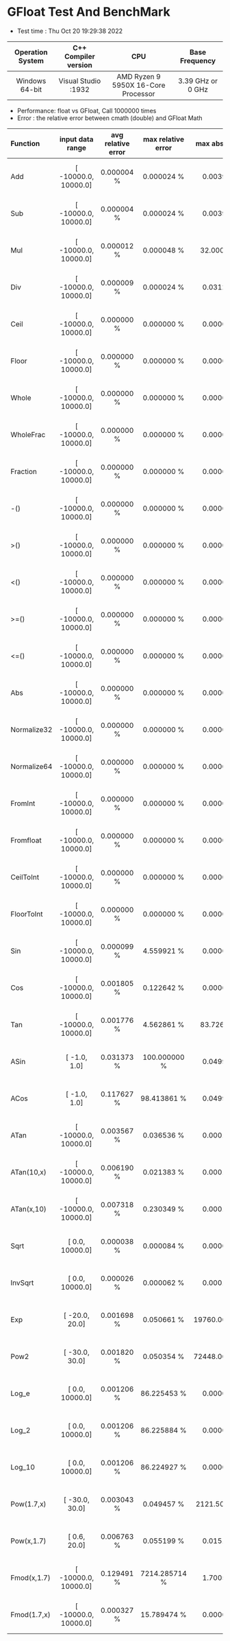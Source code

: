 # GFloat Test And BenchMark
 * Test time : Thu Oct 20 19:29:38 2022

|Operation System| C++ Compiler version |CPU  | Base Frequency  |
|:--:|:--:|:--:|:--:|
|Windows 64-bit|Visual Studio :1932|AMD Ryzen 9 5950X 16-Core Processor            |3.39 GHz or  0 GHz |
 * Performance: float vs GFloat,  Call 1000000 times
 * Error : the relative error between cmath (double) and GFloat Math 

| Function | input data range |avg relative error | max relative error | max abs error | float vs GFloat | float / GFloat |
|:--|:--:|:--:|:--:|:--:|:--:|:--:|
|Add         |[ -10000.0,  10000.0]|  0.000004 %|      0.000024 %|      0.003906| 0.55 vs  5.58  (ms)|0.10 |
|Sub         |[ -10000.0,  10000.0]|  0.000004 %|      0.000024 %|      0.003906| 0.61 vs  6.00  (ms)|0.10 |
|Mul         |[ -10000.0,  10000.0]|  0.000012 %|      0.000048 %|     32.000000| 0.55 vs  1.20  (ms)|0.46 |
|Div         |[ -10000.0,  10000.0]|  0.000009 %|      0.000024 %|      0.031250| 0.86 vs  2.73  (ms)|0.31 |
|Ceil        |[ -10000.0,  10000.0]|  0.000000 %|      0.000000 %|      0.000000| 5.82 vs  2.77  (ms)|**2.10** |
|Floor       |[ -10000.0,  10000.0]|  0.000000 %|      0.000000 %|      0.000000| 5.78 vs  0.99  (ms)|**5.83** |
|Whole       |[ -10000.0,  10000.0]|  0.000000 %|      0.000000 %|      0.000000| 0.49 vs  4.96  (ms)|0.10 |
|WholeFrac   |[ -10000.0,  10000.0]|  0.000000 %|      0.000000 %|      0.000000| 0.38 vs  7.95  (ms)|0.05 |
|Fraction    |[ -10000.0,  10000.0]|  0.000000 %|      0.000000 %|      0.000000| 0.39 vs  5.07  (ms)|0.08 |
|-()         |[ -10000.0,  10000.0]|  0.000000 %|      0.000000 %|      0.000000| 0.38 vs  0.69  (ms)|0.55 |
|>()         |[ -10000.0,  10000.0]|  0.000000 %|      0.000000 %|      0.000000| 0.54 vs  3.82  (ms)|0.14 |
|<()         |[ -10000.0,  10000.0]|  0.000000 %|      0.000000 %|      0.000000| 0.71 vs  7.10  (ms)|0.10 |
|>=()        |[ -10000.0,  10000.0]|  0.000000 %|      0.000000 %|      0.000000| 0.70 vs  7.15  (ms)|0.10 |
|<=()        |[ -10000.0,  10000.0]|  0.000000 %|      0.000000 %|      0.000000| 0.52 vs  3.82  (ms)|0.14 |
|Abs         |[ -10000.0,  10000.0]|  0.000000 %|      0.000000 %|      0.000000| 0.53 vs  3.75  (ms)|0.14 |
|Normalize32 |[ -10000.0,  10000.0]|  0.000000 %|      0.000000 %|      0.000000| 0.38 vs  1.79  (ms)|0.21 |
|Normalize64 |[ -10000.0,  10000.0]|  0.000000 %|      0.000000 %|      0.000000| 0.37 vs  1.81  (ms)|0.21 |
|FromInt     |[ -10000.0,  10000.0]|  0.000000 %|      0.000000 %|      0.000000| 0.51 vs  1.86  (ms)|0.27 |
|Fromfloat   |[ -10000.0,  10000.0]|  0.000000 %|      0.000000 %|      0.000000| 0.39 vs  0.63  (ms)|0.62 |
|CeilToInt   |[ -10000.0,  10000.0]|  0.000000 %|      0.000000 %|      0.000000| 5.80 vs  3.29  (ms)|**1.76** |
|FloorToInt  |[ -10000.0,  10000.0]|  0.000000 %|      0.000000 %|      0.000000| 5.77 vs  3.07  (ms)|**1.88** |
|Sin         |[ -10000.0,  10000.0]|  0.000099 %|      4.559921 %|      0.000005| 8.99 vs  8.59  (ms)|**1.05** |
|Cos         |[ -10000.0,  10000.0]|  0.001805 %|      0.122642 %|      0.000028| 8.85 vs  9.50  (ms)|0.93 |
|Tan         |[ -10000.0,  10000.0]|  0.001776 %|      4.562861 %|     83.726562| 8.63 vs 19.59  (ms)|0.44 |
|ASin        |[     -1.0,      1.0]|  0.031373 %|    100.000000 %|      0.049958| 7.87 vs 12.06  (ms)|0.65 |
|ACos        |[     -1.0,      1.0]|  0.117627 %|     98.413861 %|      0.049958| 7.50 vs 18.09  (ms)|0.41 |
|ATan        |[ -10000.0,  10000.0]|  0.003567 %|      0.036536 %|      0.000166| 8.61 vs 17.31  (ms)|0.50 |
|ATan(10,x)  |[ -10000.0,  10000.0]|  0.006190 %|      0.021383 %|      0.000166|11.86 vs 26.38  (ms)|0.45 |
|ATan(x,10)  |[ -10000.0,  10000.0]|  0.007318 %|      0.230349 %|      0.000166|11.23 vs 21.83  (ms)|0.51 |
|Sqrt        |[      0.0,  10000.0]|  0.000038 %|      0.000084 %|      0.000076| 1.13 vs  9.63  (ms)|0.12 |
|InvSqrt     |[      0.0,  10000.0]|  0.000026 %|      0.000062 %|      0.000183| 1.91 vs  7.97  (ms)|0.24 |
|Exp         |[    -20.0,     20.0]|  0.001698 %|      0.050661 %|  19760.000000| 2.14 vs 11.13  (ms)|0.19 |
|Pow2        |[    -30.0,     30.0]|  0.001820 %|      0.050354 %|  72448.000000| 6.22 vs  8.20  (ms)|0.76 |
|Log_e       |[      0.0,  10000.0]|  0.001206 %|     86.225453 %|      0.000031| 2.94 vs  5.52  (ms)|0.53 |
|Log_2       |[      0.0,  10000.0]|  0.001206 %|     86.225884 %|      0.000043|23.24 vs  5.12  (ms)|**4.54** |
|Log_10      |[      0.0,  10000.0]|  0.001206 %|     86.224927 %|      0.000013| 3.13 vs  5.67  (ms)|0.55 |
|Pow(1.7,x)  |[    -30.0,     30.0]|  0.003043 %|      0.049457 %|   2121.500000| 6.22 vs 29.21  (ms)|0.21 |
|Pow(x,1.7)  |[      0.6,     20.0]|  0.006763 %|      0.055199 %|      0.015121| 6.62 vs 30.04  (ms)|0.22 |
|Fmod(x,1.7) |[ -10000.0,  10000.0]|  0.129491 %|   7214.285714 %|      1.700575|13.33 vs 23.37  (ms)|0.57 |
|Fmod(1.7,x) |[ -10000.0,  10000.0]|  0.000327 %|     15.789474 %|      0.000000| 5.65 vs 11.90  (ms)|0.47 |
